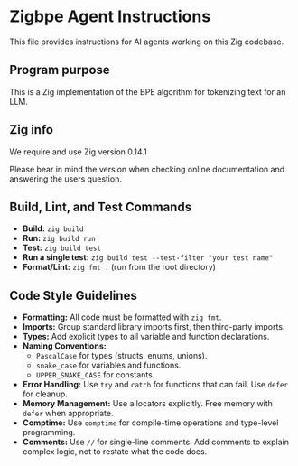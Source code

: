 # Zigbpe Agent Instructions

This file provides instructions for AI agents working on this Zig codebase.

## Program purpose
This is a Zig implementation of the BPE algorithm for tokenizing text for an LLM.

## Zig info 
We require and use Zig version 0.14.1

Please bear in mind the version when checking online documentation and answering the users question.

## Build, Lint, and Test Commands

- **Build:** `zig build`
- **Run:** `zig build run`
- **Test:** `zig build test`
- **Run a single test:** `zig build test --test-filter "your test name"`
- **Format/Lint:** `zig fmt .` (run from the root directory)

## Code Style Guidelines

- **Formatting:** All code must be formatted with `zig fmt`.
- **Imports:** Group standard library imports first, then third-party imports.
- **Types:** Add explicit types to all variable and function declarations.
- **Naming Conventions:**
  - `PascalCase` for types (structs, enums, unions).
  - `snake_case` for variables and functions.
  - `UPPER_SNAKE_CASE` for constants.
- **Error Handling:** Use `try` and `catch` for functions that can fail. Use `defer` for cleanup.
- **Memory Management:** Use allocators explicitly. Free memory with `defer` when appropriate.
- **Comptime:** Use `comptime` for compile-time operations and type-level programming.
- **Comments:** Use `//` for single-line comments. Add comments to explain complex logic, not to restate what the code does.
